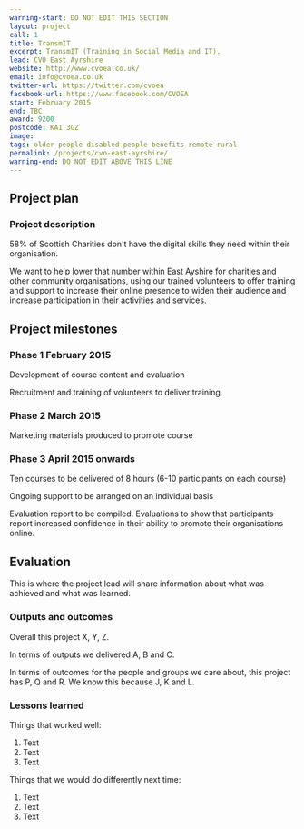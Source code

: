```yaml
---
warning-start: DO NOT EDIT THIS SECTION
layout: project
call: 1
title: TransmIT 
excerpt: TransmIT (Training in Social Media and IT).
lead: CVO East Ayrshire 
website: http://www.cvoea.co.uk/
email: info@cvoea.co.uk
twitter-url: https://twitter.com/cvoea
facebook-url: https://www.facebook.com/CVOEA
start: February 2015
end: TBC
award: 9200
postcode: KA1 3GZ
image: 
tags: older-people disabled-people benefits remote-rural
permalink: /projects/cvo-east-ayrshire/
warning-end: DO NOT EDIT ABOVE THIS LINE
---
```


## Project plan

### Project description

58% of Scottish Charities don't have the digital skills they need within their organisation.  

We want to help lower that number within East Ayshire for charities and other community organisations, using our trained volunteers to offer training and support to increase their online presence to widen their audience and increase participation in their activities and services. 


## Project milestones

### Phase 1 February 2015

Development of course content and evaluation

Recruitment and training of volunteers to deliver training

### Phase 2 March 2015

Marketing materials produced to promote course

### Phase 3 April 2015 onwards

Ten courses to be delivered of 8 hours (6-10 participants on each course)

Ongoing support to be arranged on an individual basis

Evaluation report to be compiled. Evaluations to show that participants report increased confidence in their ability to promote their organisations online. 

## Evaluation

This is where the project lead will share information about what was achieved and what was learned.

### Outputs and outcomes

Overall this project X, Y, Z.

In terms of outputs we delivered A, B and C.

In terms of outcomes for the people and groups we care about, this project has P, Q and R. We know this because J, K and L.

### Lessons learned

Things that worked well:

1. Text
2. Text
3. Text

Things that we would do differently next time:

1. Text
2. Text
3. Text
